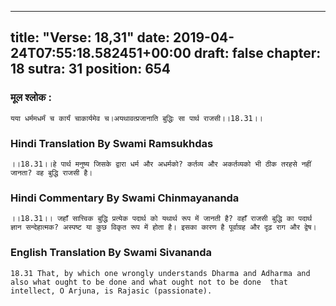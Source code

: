 
---
title: "Verse: 18,31"
date: 2019-04-24T07:55:18.582451+00:00
draft: false
chapter: 18
sutra: 31
position: 654
---
### मूल श्लोक :
```
यया धर्ममधर्मं च कार्यं चाकार्यमेव च।अयथावत्प्रजानाति बुद्धिः सा पार्थ राजसी।।18.31।।

```

### Hindi Translation By Swami Ramsukhdas
```
।।18.31।।हे पार्थ मनुष्य जिसके द्वारा धर्म और अधर्मको? कर्तव्य और अकर्तव्यको भी ठीक तरहसे नहीं जानता? वह बुद्धि राजसी है।

```

### Hindi Commentary By Swami Chinmayananda
```
।।18.31।। जहाँ सात्त्विक बुद्धि प्रत्येक पदार्थ को यथार्थ रूप में जानती है? वहाँ राजसी बुद्धि का पदार्थ ज्ञान सन्देहात्मक? अस्पष्ट या कुछ विकृत रूप में होता है। इसका कारण है पूर्वाग्रह और दृढ़ राग और द्वेष।

```

### English Translation By Swami  Sivananda
```
18.31 That, by which one wrongly understands Dharma and Adharma and also what ought to be done and what ought not to be done  that intellect, O Arjuna, is Rajasic (passionate).

```


